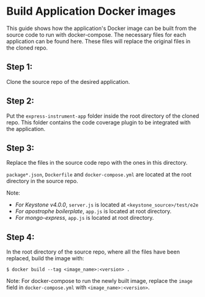 # Build Application Docker images
This guide shows how the application's Docker image can be built from the source code to run with docker-compose. The necessary files for each application can be found here. These files will replace the original files in the cloned repo.

## Step 1:
Clone the source repo of the desired application.

## Step 2:
Put the `express-instrument-app` folder inside the root directory of the cloned repo. This folder contains the code coverage plugin to be integrated with the application. 

## Step 3:
Replace the files in the source code repo with the ones in this directory. 

`package*.json`, `Dockerfile` and `docker-compose.yml` are located at the root directory in the source repo. 

Note: 
- *For Keystone v4.0.0*, `server.js` is located at `<keystone_source>/test/e2e`
- *For apostrophe boilerplate*, `app.js` is located at root directory.
- *For mongo-express*, `app.js` is located at root directory.

## Step 4: 
In the root directory of the source repo, where all the files have been replaced, build the image with:
```
$ docker build --tag <image_name>:<version> .
```

Note: For docker-compose to run the newly built image, replace the `image` field in `docker-compose.yml` with `<image_name>:<version>`.
